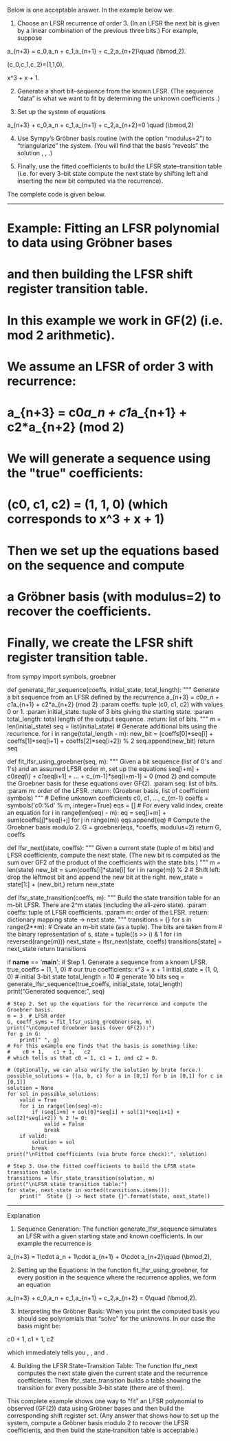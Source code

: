 Below is one acceptable answer. In the example below we:

1. Choose an LFSR recurrence of order 3. (In an LFSR the next bit is given by a linear combination of the previous three bits.) For example, suppose



a_{n+3} = c_0\,a_n + c_1\,a_{n+1} + c_2\,a_{n+2}\quad (\bmod\,2).

(c_0,c_1,c_2)=(1,1,0),

x^3 + x + 1.

2. Generate a short bit–sequence from the known LFSR. (The sequence “data” is what we want to fit by determining the unknown coefficients .)


3. Set up the system of equations



a_{n+3} + c_0\,a_n + c_1\,a_{n+1} + c_2\,a_{n+2}=0 \quad (\bmod\,2)

4. Use Sympy’s Gröbner basis routine (with the option “modulus=2”) to “triangularize” the system. (You will find that the basis “reveals” the solution , , .)


5. Finally, use the fitted coefficients to build the LFSR state–transition table (i.e. for every 3–bit state compute the next state by shifting left and inserting the new bit computed via the recurrence).



The complete code is given below.


---

# Example: Fitting an LFSR polynomial to data using Gröbner bases
# and then building the LFSR shift register transition table.
#
# In this example we work in GF(2) (i.e. mod 2 arithmetic).
# We assume an LFSR of order 3 with recurrence:
#   a_{n+3} = c0*a_n + c1*a_{n+1} + c2*a_{n+2}   (mod 2)
#
# We will generate a sequence using the "true" coefficients:
#   (c0, c1, c2) = (1, 1, 0)   (which corresponds to x^3 + x + 1)
#
# Then we set up the equations based on the sequence and compute
# a Gröbner basis (with modulus=2) to recover the coefficients.
# Finally, we create the LFSR shift register transition table.

from sympy import symbols, groebner

def generate_lfsr_sequence(coeffs, initial_state, total_length):
    """
    Generate a bit sequence from an LFSR defined by the recurrence
       a_{n+3} = c0*a_n + c1*a_{n+1} + c2*a_{n+2}   (mod 2)
    :param coeffs: tuple (c0, c1, c2) with values 0 or 1.
    :param initial_state: tuple of 3 bits giving the starting state.
    :param total_length: total length of the output sequence.
    :return: list of bits.
    """
    m = len(initial_state)
    seq = list(initial_state)
    # Generate additional bits using the recurrence.
    for i in range(total_length - m):
        new_bit = (coeffs[0]*seq[i] + coeffs[1]*seq[i+1] + coeffs[2]*seq[i+2]) % 2
        seq.append(new_bit)
    return seq

def fit_lfsr_using_groebner(seq, m):
    """
    Given a bit sequence (list of 0's and 1's) and an assumed LFSR order m,
    set up the equations
         seq[i+m] + c0*seq[i] + c1*seq[i+1] + ... + c_{m-1}*seq[i+m-1] = 0 (mod 2)
    and compute the Groebner basis for these equations over GF(2).
    :param seq: list of bits.
    :param m: order of the LFSR.
    :return: (Groebner basis, list of coefficient symbols)
    """
    # Define unknown coefficients c0, c1, ..., c_{m-1}
    coeffs = symbols('c0:%d' % m, integer=True)
    eqs = []
    # For every valid index, create an equation
    for i in range(len(seq) - m):
        eq = seq[i+m] + sum(coeffs[j]*seq[i+j] for j in range(m))
        eqs.append(eq)
    # Compute the Groebner basis modulo 2.
    G = groebner(eqs, *coeffs, modulus=2)
    return G, coeffs

def lfsr_next(state, coeffs):
    """
    Given a current state (tuple of m bits) and LFSR coefficients,
    compute the next state. (The new bit is computed as the sum over GF2
    of the product of the coefficients with the state bits.)
    """
    m = len(state)
    new_bit = sum(coeffs[i]*state[i] for i in range(m)) % 2
    # Shift left: drop the leftmost bit and append the new bit at the right.
    new_state = state[1:] + (new_bit,)
    return new_state

def lfsr_state_transition(coeffs, m):
    """
    Build the state transition table for an m-bit LFSR.
    There are 2^m states (including the all-zero state).
    :param coeffs: tuple of LFSR coefficients.
    :param m: order of the LFSR.
    :return: dictionary mapping state -> next state.
    """
    transitions = {}
    for s in range(2**m):
        # Create an m–bit state (as a tuple). The bits are taken from
        # the binary representation of s.
        state = tuple((s >> i) & 1 for i in reversed(range(m)))
        next_state = lfsr_next(state, coeffs)
        transitions[state] = next_state
    return transitions

if __name__ == '__main__':
    # Step 1. Generate a sequence from a known LFSR.
    true_coeffs = (1, 1, 0)        # our true coefficients: x^3 + x + 1
    initial_state = (1, 0, 0)        # initial 3-bit state
    total_length = 10              # generate 10 bits
    seq = generate_lfsr_sequence(true_coeffs, initial_state, total_length)
    print("Generated sequence:", seq)
    
    # Step 2. Set up the equations for the recurrence and compute the Groebner basis.
    m = 3  # LFSR order
    G, coeff_syms = fit_lfsr_using_groebner(seq, m)
    print("\nComputed Groebner basis (over GF(2)):")
    for g in G:
        print(" ", g)
    # For this example one finds that the basis is something like:
    #    c0 + 1,   c1 + 1,   c2
    # which tells us that c0 = 1, c1 = 1, and c2 = 0.
    
    # (Optionally, we can also verify the solution by brute force.)
    possible_solutions = [(a, b, c) for a in [0,1] for b in [0,1] for c in [0,1]]
    solution = None
    for sol in possible_solutions:
        valid = True
        for i in range(len(seq)-m):
            if (seq[i+m] + sol[0]*seq[i] + sol[1]*seq[i+1] + sol[2]*seq[i+2]) % 2 != 0:
                valid = False
                break
        if valid:
            solution = sol
            break
    print("\nFitted coefficients (via brute force check):", solution)
    
    # Step 3. Use the fitted coefficients to build the LFSR state transition table.
    transitions = lfsr_state_transition(solution, m)
    print("\nLFSR state transition table:")
    for state, next_state in sorted(transitions.items()):
        print("  State {} -> Next state {}".format(state, next_state))


---

Explanation

1. Sequence Generation:
The function generate_lfsr_sequence simulates an LFSR with a given starting state and known coefficients. In our example the recurrence is



a_{n+3} = 1\cdot a_n + 1\cdot a_{n+1} + 0\cdot a_{n+2}\quad (\bmod\,2),

2. Setting up the Equations:
In the function fit_lfsr_using_groebner, for every position in the sequence where the recurrence applies, we form an equation



a_{n+3} + c_0\,a_n + c_1\,a_{n+1} + c_2\,a_{n+2} = 0\quad (\bmod\,2).

3. Interpreting the Gröbner Basis:
When you print the computed basis you should see polynomials that “solve” for the unknowns. In our case the basis might be:

c0 + 1, c1 + 1, c2

which immediately tells you , , and .


4. Building the LFSR State–Transition Table:
The function lfsr_next computes the next state given the current state and the recurrence coefficients. Then lfsr_state_transition builds a table showing the transition for every possible 3–bit state (there are  of them).



This complete example shows one way to “fit” an LFSR polynomial to observed (GF(2)) data using Gröbner bases and then build the corresponding shift register set. (Any answer that shows how to set up the system, compute a Gröbner basis modulo 2 to recover the LFSR coefficients, and then build the state‐transition table is acceptable.)

